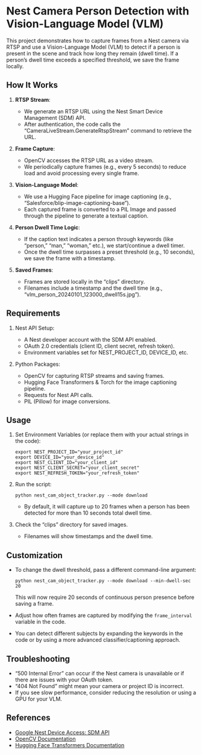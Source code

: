 # Nest Camera Person Detection with Vision-Language Model (VLM)

This project demonstrates how to capture frames from a Nest camera via RTSP and use a Vision-Language Model (VLM) to detect if a person is present in the scene and track how long they remain (dwell time). If a person’s dwell time exceeds a specified threshold, we save the frame locally.  


## How It Works

1. **RTSP Stream**:
   - We generate an RTSP URL using the Nest Smart Device Management (SDM) API.  
   - After authentication, the code calls the “CameraLiveStream.GenerateRtspStream” command to retrieve the URL.

2. **Frame Capture**:
   - OpenCV accesses the RTSP URL as a video stream.  
   - We periodically capture frames (e.g., every 5 seconds) to reduce load and avoid processing every single frame.

3. **Vision-Language Model**:
   - We use a Hugging Face pipeline for image captioning (e.g., “Salesforce/blip-image-captioning-base”).  
   - Each captured frame is converted to a PIL Image and passed through the pipeline to generate a textual caption.

4. **Person Dwell Time Logic**:
   - If the caption text indicates a person through keywords (like “person,” “man,” “woman,” etc.), we start/continue a dwell timer.  
   - Once the dwell time surpasses a preset threshold (e.g., 10 seconds), we save the frame with a timestamp.

5. **Saved Frames**:
   - Frames are stored locally in the “clips” directory.  
   - Filenames include a timestamp and the dwell time (e.g., “vlm_person_20240101_123000_dwell15s.jpg”).

## Requirements

1. Nest API Setup:
   - A Nest developer account with the SDM API enabled.  
   - OAuth 2.0 credentials (client ID, client secret, refresh token).
   - Environment variables set for NEST_PROJECT_ID, DEVICE_ID, etc.

2. Python Packages:
   - OpenCV for capturing RTSP streams and saving frames.
   - Hugging Face Transformers & Torch for the image captioning pipeline.
   - Requests for Nest API calls.
   - PIL (Pillow) for image conversions.


## Usage

1. Set Environment Variables (or replace them with your actual strings in the code):
   ```
   export NEST_PROJECT_ID="your_project_id"
   export DEVICE_ID="your_device_id"
   export NEST_CLIENT_ID="your_client_id"
   export NEST_CLIENT_SECRET="your_client_secret"
   export NEST_REFRESH_TOKEN="your_refresh_token"
   ```

2. Run the script:
   ```
   python nest_cam_object_tracker.py --mode download
   ```
   - By default, it will capture up to 20 frames when a person has been detected for more than 10 seconds total dwell time.

3. Check the “clips” directory for saved images.  
   - Filenames will show timestamps and the dwell time.

## Customization

- To change the dwell threshold, pass a different command-line argument:
  ```
  python nest_cam_object_tracker.py --mode download --min-dwell-sec 20
  ```
  This will now require 20 seconds of continuous person presence before saving a frame.

- Adjust how often frames are captured by modifying the `frame_interval` variable in the code.  
- You can detect different subjects by expanding the keywords in the code or by using a more advanced classifier/captioning approach.

## Troubleshooting

- “500 Internal Error” can occur if the Nest camera is unavailable or if there are issues with your OAuth token. 
- “404 Not Found” might mean your camera or project ID is incorrect. 
- If you see slow performance, consider reducing the resolution or using a GPU for your VLM.

## References

- [Google Nest Device Access: SDM API](https://developers.google.com/nest/device-access)
- [OpenCV Documentation](https://docs.opencv.org/)
- [Hugging Face Transformers Documentation](https://huggingface.co/docs/transformers/index)

